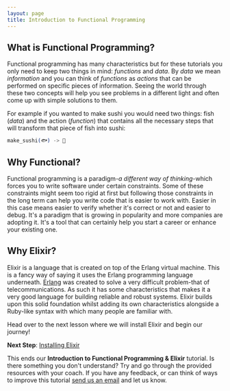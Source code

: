 ```yaml
---
layout: page
title: Introduction to Functional Programming
---
```

## What is Functional Programming?

Functional programming has many characteristics but for these tutorials you
only need to keep two things in mind: _functions_ and _data_. By _data_ we
mean _information_ and you can think of _functions_ as _actions_ that can
be performed on specific pieces of information. Seeing the world through
these two concepts will help you see problems in a different light and often
come up with simple solutions to them.

For example if you wanted to make sushi you would need two things: fish
(_data_) and the action (_function_) that contains all the necessary steps
that will transform that piece of fish into sushi:

```elixir
make_sushi(🐟) -> 🍣
```

## Why Functional?

Functional programming is a paradigm-_a different way of thinking_-which
forces you to write software under certain constraints. Some of these
constraints might seem too rigid at first but following those constraints
in the long term can help you write code that is easier to work with.
Easier in this case means easier to verify whether it's correct or not and
easier to debug. It's a paradigm that is growing in popularity and more
companies are adopting it. It's a tool that can certainly help you start a
career or enhance your existing one.

## Why Elixir?

Elixir is a language that is created on top of the Erlang virtual machine.
This is a fancy way of saying it uses the Erlang programming language
underneath.
[Erlang](https://en.wikipedia.org/wiki/Erlang_(programming_language)) was
created to solve a very difficult problem-that of telecommunications. As
such it has some characteristics that makes it a very good language for
building reliable and robust systems. Elixir builds upon this solid
foundation whilst adding its own characteristics alongside a Ruby-like
syntax with which many people are familiar with.

Head over to the next lesson where we will install Elixir and begin our journey!

**Next Step**: [Installing Elixir](../lesson1/tutorial.html)

This ends our **Introduction to Functional Programming & Elixir** tutorial.
Is there something you don't understand? Try and go through the provided
resources with your coach. If you have any feedback, or can think of ways
to improve this tutorial [send us an email](mailto:feedback@codebar.io) and
let us know.
